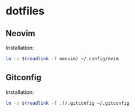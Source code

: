 # dotfiles

## Neovim

Installation:

```bash
ln -s $(readlink -f neovim) ~/.config/nvim

```

## Gitconfig

Installation:

```bash
ln -s $(readlink -f .)/.gitconfig ~/.gitconfig
```
